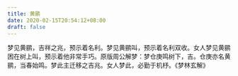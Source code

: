 ```yaml
---
title: 黄鹂
date: 2020-02-15T20:54:12+08:00
draft: false
---
```


梦见黄鹂，吉祥之兆，预示着名利。梦见黄鹂叫，预示着名利双收。女人梦见黄鹂困在树上叫，预示着他非常手巧。原版周公解梦：梦仓庚鸣树下，吉。仓庚亦名黄鹂，当春始鸣。梦此主迁移之吉兆。女人梦此，必勤于机杼。《梦林玄解》